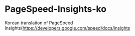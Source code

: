 # PageSpeed-Insights-ko
Korean translation of  PageSpeed Insights(https://developers.google.com/speed/docs/insights
